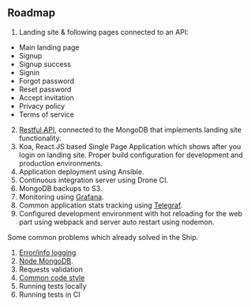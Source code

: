 
## Roadmap

1. Landing site & following pages connected to an API:
  - Main landing page
  - Signup
  - Signup success
  - Signin
  - Forgot password
  - Reset password
  - Accept invitation
  - Privacy policy
  - Terms of service
2. [Restful API](https://github.com/paralect/koa-api-starter), connected to the MongoDB that implements landing site functionality.
3. Koa, React.JS based Single Page Application which shows after you login on landing site. Proper build configuration for development and production environments.
4. Application deployment using Ansible.
5. Continuous integration server using Drone CI.
6. MongoDB backups to S3.
7. Monitoring using [Grafana](https://grafana.com/).
8. Common application stats tracking using [Telegraf](https://github.com/influxdata/telegraf).
9. Configured development environment with hot reloading for the web part using webpack and server auto restart using nodemon.

Some common problems which already solved in the Ship.

1. [Error/info logging](https://github.com/startupsummer/product-stack/tree/master/common-logger)
2. [Node MongoDB](https://github.com/paralect/node-mongo).
3. Requests validation
4. [Common code style](https://github.com/paralect/eslint-config)
5. Running tests locally
6. Running tests in CI
